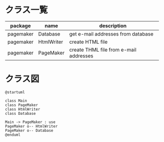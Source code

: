 # クラス一覧

| package   | name       | description                            |
|-----------|------------|----------------------------------------|
| pagemaker | Database   | get e-mail addresses from database     |
| pagemaker | HtmlWriter | create HTML file                       |
| pagemaker | PageMaker  | create THML file from e-mail addresses |

# クラス図

```plantuml
@startuml

class Main
class PageMaker
class HtmlWriter
class Database

Main -> PageMaker : use
PageMaker o-- HtmlWriter
PageMaker o-- Database
@enduml

```
